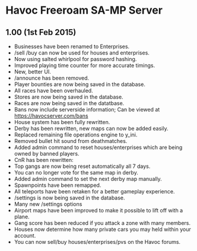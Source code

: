 Havoc Freeroam SA-MP Server
===========================

1.00 (1st Feb 2015)
-------------------
- Businesses have been renamed to Enterprises.
- /sell /buy can now be used for houses and enterprises.
- Now using salted whirlpool for password hashing.
- Improved playing time counter for more accurate timings.
- New, better UI.
- /announce has been removed.
- Player bounties are now being saved in the database.
- All races have been overhauled.
- Stores are now being saved in the database.
- Races are now being saved in the datatbase.
- Bans now include serverside information; Can be viewed at https://havocserver.com/bans
- House system has been fully rewritten.
- Derby has been rewritten, new maps can now be added easily.
- Replaced remaining file operations engine to y_ini.
- Removed bullet hit sound from deathmatches.
- Added admin command to reset houses/enterprises which are being owned by banned players.
- CnR has been rewritten:
- Top gangs are now being reset automatically all 7 days.
- You can no longer vote for the same map in derby.
- Added admin command to set the next derby map manually.
- Spawnpoints have been remapped.
- All teleports have been retaken for a better gameplay experience.
- /settings is now being saved in the database.
- Many new /settings options 
- Airport maps have been improved to make it possible to lift off with a plane.
- Gang score has been reduced if you attack a zone with many members.
- Houses now determine how many private cars you may held within your account.
- You can now sell/buy houses/enterprises/pvs on the Havoc forums.